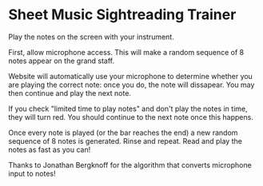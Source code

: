 # Sheet Music Sightreading Trainer
Play the notes on the screen with your instrument.

First, allow microphone access. This will make a random sequence of 8 notes appear on the grand staff.

Website will automatically use your microphone to determine whether you are playing the correct note: once you do, the note will dissapear. You may then continue and play the next note.

If you check "limited time to play notes" and don't play the notes in time, they will turn red. You should continue to the next note once this happens.

Once every note is played (or the bar reaches the end) a new random sequence of 8 notes is generated. Rinse and repeat. Read and play the notes as fast as you can!

Thanks to Jonathan Bergknoff for the algorithm that converts microphone input to notes!
